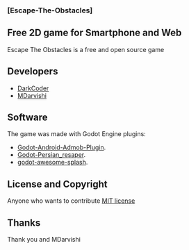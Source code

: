 
### **[Escape-The-Obstacles]**

## Free 2D game for Smartphone and Web

Escape The Obstacles is a free and open source game

## Developers 
* [DarkCoder](https://github.com/FDarkCoder)
* [MDarvishi](https://github.com/MDarvishi5124)
## Software

The game was made with Godot Engine
plugins:

* [Godot-Android-Admob-Plugin](https://github.com/Shin-NiL/Godot-Android-Admob-Plugin).
* [Godot-Persian_resaper](https://github.com/2dvision/godot-persian-reshaper).
* [godot-awesome-splash](https://github.com/duongvituan/godot-awesome-splash).

## License and Copyright

Anyone who wants to contribute [MIT license](https://github.com/FDarkCoder/Escape-The-Obstacles/blob/main/LICENSE)

## Thanks

Thank you and MDarvishi

